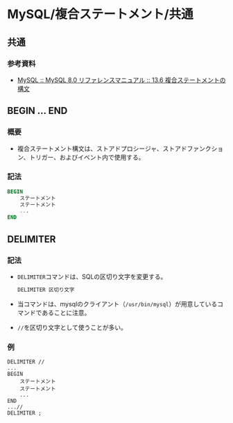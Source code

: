 # MySQL/複合ステートメント/共通

## 共通

### 参考資料

- [MySQL :: MySQL 8.0 リファレンスマニュアル :: 13.6 複合ステートメントの構文](https://dev.mysql.com/doc/refman/8.0/ja/sql-compound-statements.html)

## BEGIN ... END

### 概要

- 複合ステートメント構文は、ストアドプロシージャ、ストアドファンクション、トリガー、およびイベント内で使用する。

### 記法

```sql
BEGIN
    ステートメント
    ステートメント
    ...
END
```

## DELIMITER

### 記法

- `DELIMITER`コマンドは、SQLの区切り文字を変更する。

  ```sql
  DELIMITER 区切り文字
  ```

- 当コマンドは、mysqlのクライアント（`/usr/bin/mysql`）が用意しているコマンドであることに注意。

- `//`を区切り文字として使うことが多い。

### 例

```mysql
DELIMITER //
...
BEGIN
    ステートメント
    ステートメント
    ...
END
...//
DELIMITER ;
```

